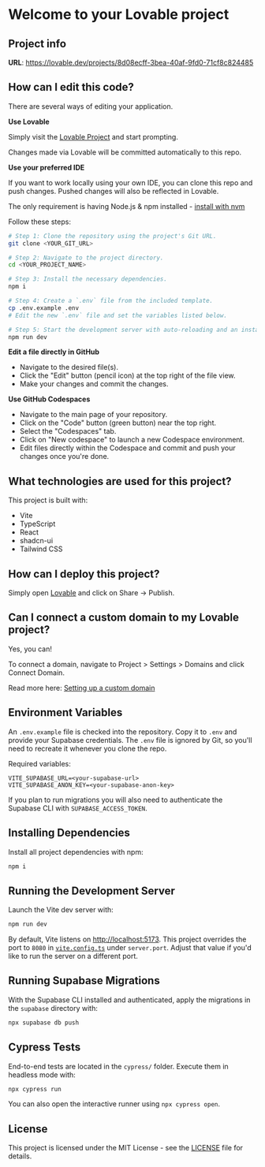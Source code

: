 # Welcome to your Lovable project

## Project info

**URL**: https://lovable.dev/projects/8d08ecff-3bea-40af-9fd0-71cf8c824485

## How can I edit this code?

There are several ways of editing your application.

**Use Lovable**

Simply visit the [Lovable Project](https://lovable.dev/projects/8d08ecff-3bea-40af-9fd0-71cf8c824485) and start prompting.

Changes made via Lovable will be committed automatically to this repo.

**Use your preferred IDE**

If you want to work locally using your own IDE, you can clone this repo and push changes. Pushed changes will also be reflected in Lovable.

The only requirement is having Node.js & npm installed - [install with nvm](https://github.com/nvm-sh/nvm#installing-and-updating)

Follow these steps:

```sh
# Step 1: Clone the repository using the project's Git URL.
git clone <YOUR_GIT_URL>

# Step 2: Navigate to the project directory.
cd <YOUR_PROJECT_NAME>

# Step 3: Install the necessary dependencies.
npm i

# Step 4: Create a `.env` file from the included template.
cp .env.example .env
# Edit the new `.env` file and set the variables listed below.

# Step 5: Start the development server with auto-reloading and an instant preview.
npm run dev
```

**Edit a file directly in GitHub**

- Navigate to the desired file(s).
- Click the "Edit" button (pencil icon) at the top right of the file view.
- Make your changes and commit the changes.

**Use GitHub Codespaces**

- Navigate to the main page of your repository.
- Click on the "Code" button (green button) near the top right.
- Select the "Codespaces" tab.
- Click on "New codespace" to launch a new Codespace environment.
- Edit files directly within the Codespace and commit and push your changes once you're done.

## What technologies are used for this project?

This project is built with:

- Vite
- TypeScript
- React
- shadcn-ui
- Tailwind CSS

## How can I deploy this project?

Simply open [Lovable](https://lovable.dev/projects/8d08ecff-3bea-40af-9fd0-71cf8c824485) and click on Share -> Publish.

## Can I connect a custom domain to my Lovable project?

Yes, you can!

To connect a domain, navigate to Project > Settings > Domains and click Connect Domain.

Read more here: [Setting up a custom domain](https://docs.lovable.dev/tips-tricks/custom-domain#step-by-step-guide)

## Environment Variables

An `.env.example` file is checked into the repository. Copy it to `.env` and provide your Supabase credentials. The `.env` file is ignored by Git, so you'll need to recreate it whenever you clone the repo.

Required variables:

```dotenv
VITE_SUPABASE_URL=<your-supabase-url>
VITE_SUPABASE_ANON_KEY=<your-supabase-anon-key>
```

If you plan to run migrations you will also need to authenticate the Supabase CLI with `SUPABASE_ACCESS_TOKEN`.

## Installing Dependencies

Install all project dependencies with npm:

```sh
npm i
```

## Running the Development Server

Launch the Vite dev server with:

```sh
npm run dev
```

By default, Vite listens on <http://localhost:5173>. This project overrides the
port to `8080` in [`vite.config.ts`](vite.config.ts) under `server.port`. Adjust
that value if you'd like to run the server on a different port.

## Running Supabase Migrations

With the Supabase CLI installed and authenticated, apply the migrations in the `supabase` directory with:

```sh
npx supabase db push
```

## Cypress Tests

End-to-end tests are located in the `cypress/` folder. Execute them in headless mode with:

```sh
npx cypress run
```

You can also open the interactive runner using `npx cypress open`.

## License

This project is licensed under the MIT License - see the [LICENSE](LICENSE) file for details.
